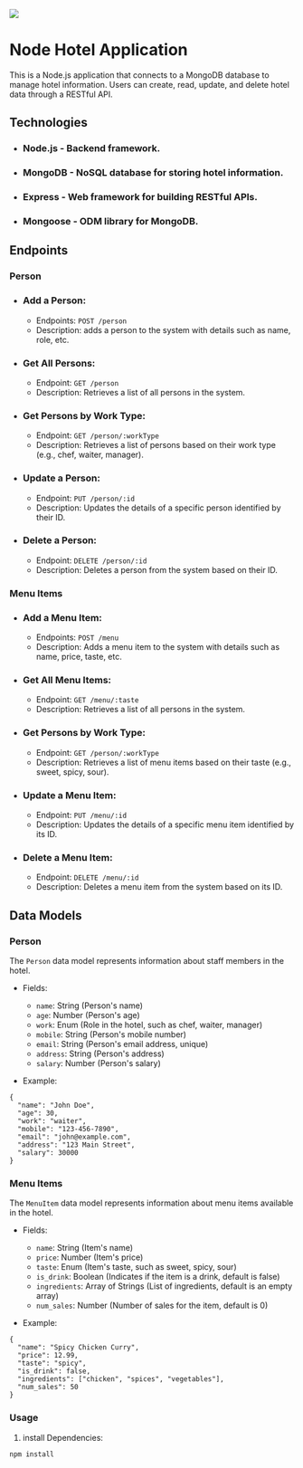 ![](https://d36ai2hkxl16us.cloudfront.net/thoughtindus…eccba49043/097w0zih4f39-monitoring_course_720.png)


# Node Hotel Application 

This is a Node.js application that connects to a MongoDB database to manage hotel information. Users can create, read, update, and delete hotel data through a RESTful API.


## Technologies
- ### Node.js - Backend framework.
- ### MongoDB - NoSQL database for storing hotel information.
- ### Express - Web framework for building RESTful APIs.
- ### Mongoose - ODM library for MongoDB.

## Endpoints 

### Person 
- ### Add a Person:
   - Endpoints: `POST /person`
   - Description: adds a person to the system with details such as name, role, etc.

- ### Get All Persons: 
   - Endpoint: `GET /person`
   - Description: Retrieves a list of all persons in the system.

- ### Get Persons by Work Type:
   - Endpoint: `GET /person/:workType`
   - Description: Retrieves a list of persons based on their work type (e.g., chef, waiter, manager).

- ### Update a Person:
   - Endpoint: `PUT /person/:id`
   - Description: Updates the details of a specific person identified by their ID.

- ### Delete a Person:
   - Endpoint: `DELETE /person/:id`
   - Description: Deletes a person from the system based on their ID.

### Menu Items 
- ### Add a Menu Item:
   - Endpoints: `POST /menu`
   - Description: Adds a menu item to the system with details such as name, price, taste, etc.

- ### Get All Menu Items:
   - Endpoint: `GET /menu/:taste`
   - Description: Retrieves a list of all persons in the system.

- ### Get Persons by Work Type:
   - Endpoint: `GET /person/:workType`
   - Description: Retrieves a list of menu items based on their taste (e.g., sweet, spicy, sour).

- ### Update a Menu Item:
   - Endpoint: `PUT /menu/:id`
   - Description: Updates the details of a specific menu item identified by its ID.

- ### Delete a Menu Item:
   - Endpoint: `DELETE /menu/:id`
   - Description: Deletes a menu item from the system based on its ID.

## Data Models

### Person 
The `Person` data model represents information about staff members in the hotel.

- Fields: 
   - `name`: String (Person's name)
   - `age`: Number (Person's age)
   - `work`: Enum (Role in the hotel, such as chef, waiter, manager)
   - `mobile`: String (Person's mobile number)
   - `email`: String (Person's email address, unique)
   - `address`: String (Person's address)
   - `salary`: Number (Person's salary)

- Example: 

```
{
  "name": "John Doe",
  "age": 30,
  "work": "waiter",
  "mobile": "123-456-7890",
  "email": "john@example.com",
  "address": "123 Main Street",
  "salary": 30000
} 
```


### Menu Items
The `MenuItem` data model represents information about menu items available in the hotel.

- Fields: 
   - `name`: String (Item's name)
   - `price`: Number (Item's price)
   - `taste`: Enum (Item's taste, such as sweet, spicy, sour)
   - `is_drink`: Boolean (Indicates if the item is a drink, default is false)
   - `ingredients`: Array of Strings (List of ingredients, default is an empty array)
   - `num_sales`: Number (Number of sales for the item, default is 0)

- Example: 

``` 
{
  "name": "Spicy Chicken Curry",
  "price": 12.99,
  "taste": "spicy",
  "is_drink": false,
  "ingredients": ["chicken", "spices", "vegetables"],
  "num_sales": 50
}
```

### Usage 
1. install Dependencies: 

``` 
npm install
```
   
